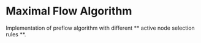 # Maximal Flow Algorithm
Implementation of preflow algorithm with different 
** active node selection rules **.